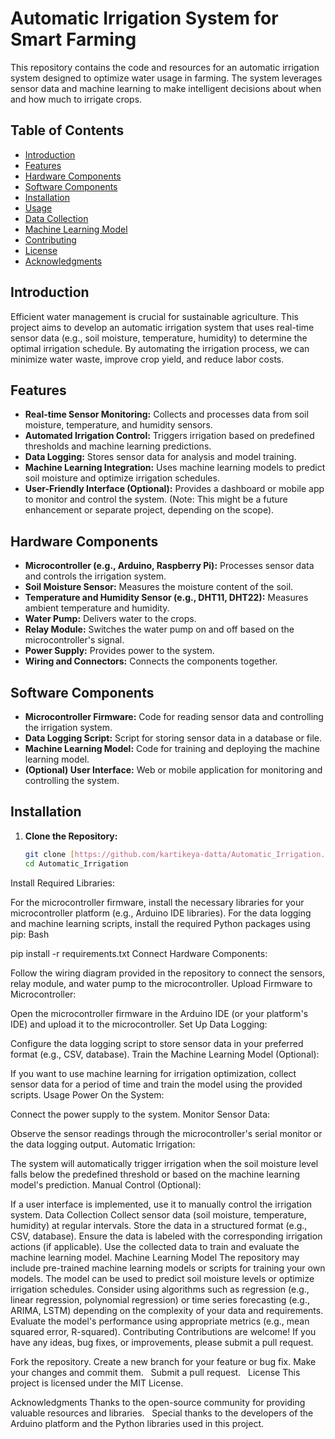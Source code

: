 
# Automatic Irrigation System for Smart Farming

This repository contains the code and resources for an automatic irrigation system designed to optimize water usage in farming. The system leverages sensor data and machine learning to make intelligent decisions about when and how much to irrigate crops.

## Table of Contents

- [Introduction](#introduction)
- [Features](#features)
- [Hardware Components](#hardware-components)
- [Software Components](#software-components)
- [Installation](#installation)
- [Usage](#usage)
- [Data Collection](#data-collection)
- [Machine Learning Model](#machine-learning-model)
- [Contributing](#contributing)
- [License](#license)
- [Acknowledgments](#acknowledgments)

## Introduction

Efficient water management is crucial for sustainable agriculture. This project aims to develop an automatic irrigation system that uses real-time sensor data (e.g., soil moisture, temperature, humidity) to determine the optimal irrigation schedule. By automating the irrigation process, we can minimize water waste, improve crop yield, and reduce labor costs.

## Features

- **Real-time Sensor Monitoring:** Collects and processes data from soil moisture, temperature, and humidity sensors.
- **Automated Irrigation Control:** Triggers irrigation based on predefined thresholds and machine learning predictions.
- **Data Logging:** Stores sensor data for analysis and model training.
- **Machine Learning Integration:** Uses machine learning models to predict soil moisture and optimize irrigation schedules.
- **User-Friendly Interface (Optional):** Provides a dashboard or mobile app to monitor and control the system. (Note: This might be a future enhancement or separate project, depending on the scope).

## Hardware Components

- **Microcontroller (e.g., Arduino, Raspberry Pi):** Processes sensor data and controls the irrigation system.
- **Soil Moisture Sensor:** Measures the moisture content of the soil.
- **Temperature and Humidity Sensor (e.g., DHT11, DHT22):** Measures ambient temperature and humidity.
- **Water Pump:** Delivers water to the crops.
- **Relay Module:** Switches the water pump on and off based on the microcontroller's signal.
- **Power Supply:** Provides power to the system.
- **Wiring and Connectors:** Connects the components together.

## Software Components

- **Microcontroller Firmware:** Code for reading sensor data and controlling the irrigation system.
- **Data Logging Script:** Script for storing sensor data in a database or file.
- **Machine Learning Model:** Code for training and deploying the machine learning model.
- **(Optional) User Interface:** Web or mobile application for monitoring and controlling the system.

## Installation

1. **Clone the Repository:**
   ```bash
   git clone [https://github.com/kartikeya-datta/Automatic_Irrigation.git](https://www.google.com/search?q=https://github.com/kartikeya-datta/Automatic_Irrigation.git)
   cd Automatic_Irrigation
Install Required Libraries:

For the microcontroller firmware, install the necessary libraries for your microcontroller platform (e.g., Arduino IDE libraries).
For the data logging and machine learning scripts, install the required Python packages using pip:
Bash

pip install -r requirements.txt
Connect Hardware Components:

Follow the wiring diagram provided in the repository to connect the sensors, relay module, and water pump to the microcontroller.
Upload Firmware to Microcontroller:

Open the microcontroller firmware in the Arduino IDE (or your platform's IDE) and upload it to the microcontroller.
Set Up Data Logging:

Configure the data logging script to store sensor data in your preferred format (e.g., CSV, database).
Train the Machine Learning Model (Optional):

If you want to use machine learning for irrigation optimization, collect sensor data for a period of time and train the model using the provided scripts.
Usage
Power On the System:

Connect the power supply to the system.
Monitor Sensor Data:

Observe the sensor readings through the microcontroller's serial monitor or the data logging output.
Automatic Irrigation:

The system will automatically trigger irrigation when the soil moisture level falls below the predefined threshold or based on the machine learning model's prediction.
Manual Control (Optional):

If a user interface is implemented, use it to manually control the irrigation system.
Data Collection
Collect sensor data (soil moisture, temperature, humidity) at regular intervals.
Store the data in a structured format (e.g., CSV, database).
Ensure the data is labeled with the corresponding irrigation actions (if applicable).
Use the collected data to train and evaluate the machine learning model.
Machine Learning Model
The repository may include pre-trained machine learning models or scripts for training your own models.
The model can be used to predict soil moisture levels or optimize irrigation schedules.
Consider using algorithms such as regression (e.g., linear regression, polynomial regression) or time series forecasting (e.g., ARIMA, LSTM) depending on the complexity of your data and requirements.
Evaluate the model's performance using appropriate metrics (e.g., mean squared error, R-squared).
Contributing
Contributions are welcome! If you have any ideas, bug fixes, or improvements, please submit a pull request.

Fork the repository.
Create a new branch for your feature or bug fix.
Make your changes and commit them.   
Submit a pull request.   
License
This project is licensed under the MIT License.

Acknowledgments
Thanks to the open-source community for providing valuable resources and libraries.   
Special thanks to the developers of the Arduino platform and the Python libraries used in this project.
